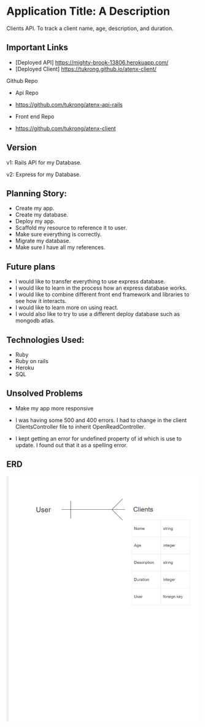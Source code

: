 # Application Title: A Description
Clients API. To track a client name, age, description, and duration.

## Important Links

- [Deployed API] https://mighty-brook-13806.herokuapp.com/
- [Deployed Client] https://tukrong.github.io/atenx-client/

Github Repo

- Api Repo
- https://github.com/tukrong/atenx-api-rails

- Front end Repo
- https://github.com/tukrong/atenx-client

## Version
v1: Rails API for my Database.

v2: Express for my Database.

## Planning Story:

- Create my app.
- Create my database.
- Deploy my app.
- Scaffold my resource to reference it to user.
- Make sure everything is correctly.
- Migrate my database.
- Make sure I have all my references.


## Future plans
- I would like to transfer everything to use express database.
- I would like to learn in the process how an express database works.
- I would like to combine different front end framework and libraries to see
how it interacts.
- I would like to learn more on using react.
- I would also like to try to use a different deploy database such as mongodb atlas. 

## Technologies Used:

- Ruby
- Ruby on rails
- Heroku
- SQL

## Unsolved Problems
- Make my app more responsive

- I was having some 500 and 400 errors. I had to change in the client ClientsController
file to inherit OpenReadController.

- I kept getting an error for undefined property of id which is use to update.
I found out that it as a spelling error.


## ERD
![](https://github.com/tukrong/api-atenx/blob/master/ERD_client.png)
